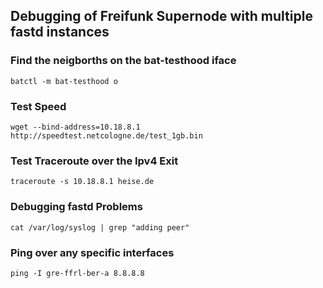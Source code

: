 ## Debugging of Freifunk Supernode with multiple fastd instances

### Find the neigborths on the bat-testhood iface
```puppet
batctl -m bat-testhood o
```

### Test Speed
```puppet
wget --bind-address=10.18.8.1 http://speedtest.netcologne.de/test_1gb.bin
```

### Test Traceroute over the Ipv4 Exit
```puppet
traceroute -s 10.18.8.1 heise.de
```

### Debugging fastd Problems
```puppet
cat /var/log/syslog | grep "adding peer"
```

### Ping over any specific interfaces
```puppet
ping -I gre-ffrl-ber-a 8.8.8.8
```

